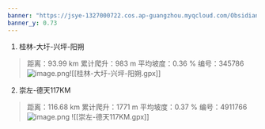 ```yaml
---
banner: "https://jsye-1327000722.cos.ap-guangzhou.myqcloud.com/Obsidian/%E7%8E%AF%E5%B9%BF%E8%A5%BFday1%EF%BC%9A%E5%B4%87%E5%B7%A6%E2%86%92%E5%BE%B7%E5%A4%A9%E7%80%91%E5%B8%83%EF%BD%9C107km%E7%88%AC%E5%8D%87780_1_bietatui_%E6%9D%A5%E8%87%AA%E5%B0%8F%E7%BA%A2%E4%B9%A6%E7%BD%91%E9%A1%B5%E7%89%88.jpg"
banner_y: 0.73
---
```


1. 桂林-大圩-兴坪-阳朔
>距离：93.99 km   累计爬升：983 m   平均坡度：0.36 %
>编号：345786![image.png](https://jsye-1327000722.cos.ap-guangzhou.myqcloud.com/Obsidian/202508111740539.png)![[桂林-大圩-兴坪-阳朔.gpx]]

2. 崇左-德天117KM
>距离：116.68 km  累计爬升：1771 m  平均坡度：0.37 %
>编号：4911766
>![image.png](https://jsye-1327000722.cos.ap-guangzhou.myqcloud.com/Obsidian/202508111746397.png)
![[崇左-德天117KM.gpx]]